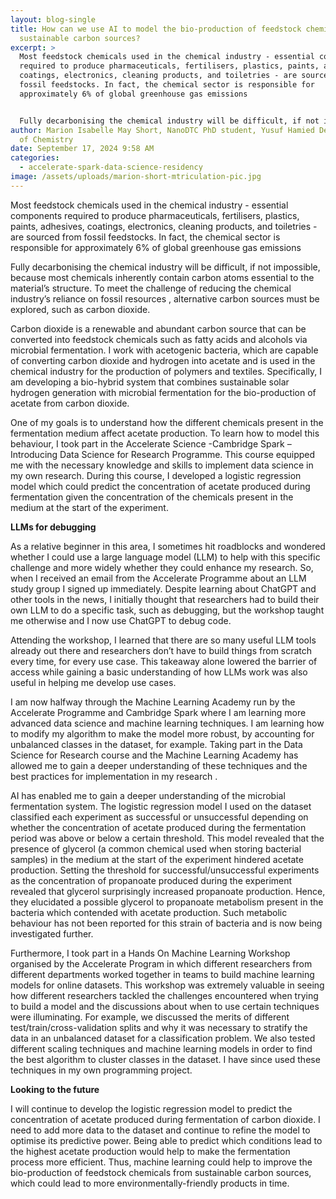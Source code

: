```yaml
---
layout: blog-single
title: How can we use AI to model the bio-production of feedstock chemicals from
  sustainable carbon sources?
excerpt: >
  Most feedstock chemicals used in the chemical industry - essential components
  required to produce pharmaceuticals, fertilisers, plastics, paints, adhesives,
  coatings, electronics, cleaning products, and toiletries - are sourced from
  fossil feedstocks. In fact, the chemical sector is responsible for
  approximately 6% of global greenhouse gas emissions 


  Fully decarbonising the chemical industry will be difficult, if not impossible, because most chemicals inherently contain carbon atoms essential to the material’s structure. To meet the challenge of reducing the chemical industry’s reliance on fossil resources , alternative carbon sources must be explored, such as carbon dioxide. 
author: Marion Isabelle May Short, NanoDTC PhD student, Yusuf Hamied Department
  of Chemistry
date: September 17, 2024 9:58 AM
categories:
  - accelerate-spark-data-science-residency
image: /assets/uploads/marion-short-mtriculation-pic.jpg
---
```

Most feedstock chemicals used in the chemical industry - essential components required to produce pharmaceuticals, fertilisers, plastics, paints, adhesives, coatings, electronics, cleaning products, and toiletries - are sourced from fossil feedstocks. In fact, the chemical sector is responsible for approximately 6% of global greenhouse gas emissions 

Fully decarbonising the chemical industry will be difficult, if not impossible, because most chemicals inherently contain carbon atoms essential to the material’s structure. To meet the challenge of reducing the chemical industry’s reliance on fossil resources , alternative carbon sources must be explored, such as carbon dioxide. 

Carbon dioxide is a renewable and abundant carbon source that can be converted into feedstock chemicals such as fatty acids and alcohols via microbial fermentation. I work with acetogenic bacteria, which are capable of converting carbon dioxide and hydrogen into acetate and is used in the chemical industry for the production of polymers and textiles. Specifically, I am developing a bio-hybrid system that combines sustainable solar hydrogen generation with microbial fermentation for the bio-production of acetate from carbon dioxide.

One of my goals is to understand how the different chemicals present in the fermentation medium affect acetate production. To learn how to model this behaviour, I took part in the Accelerate Science -Cambridge Spark – Introducing Data Science for Research Programme. This course equipped me with the necessary knowledge and skills to implement data science in my own research. During this course, I developed a logistic regression model which could predict the concentration of acetate produced during fermentation given the concentration of the chemicals present in the medium at the start of the experiment.

**LLMs for debugging**

As a relative beginner in this area, I sometimes hit roadblocks and wondered whether I could use a large language model (LLM) to help with this specific challenge and more widely whether they could enhance my research. So, when I received an email from the Accelerate Programme about an LLM study group I signed up immediately. Despite learning about ChatGPT and other tools in the news, I initially thought that researchers had to build their own LLM to do a specific task, such as debugging, but the workshop taught me otherwise and I now use ChatGPT to debug code.

Attending the workshop, I learned that there are so many useful LLM tools already out there and researchers don’t have to build things from scratch every time, for every use case. This takeaway alone lowered the barrier of access while gaining a basic understanding of how LLMs work was also useful in helping me develop use cases.

I am now halfway through the Machine Learning Academy run by the Accelerate Programme and Cambridge Spark where I am learning more advanced data science and machine learning techniques. I am learning how to modify my algorithm to make the model more robust, by accounting for unbalanced classes in the dataset, for example. Taking part in the Data Science for Research course and the Machine Learning Academy has allowed me to gain a deeper understanding of these techniques and the best practices for implementation in my research . 

AI has enabled me to gain a deeper understanding of the microbial fermentation system. The logistic regression model I used on the dataset classified each experiment as successful or unsuccessful depending on whether the concentration of acetate produced during the fermentation period was above or below a certain threshold. This model revealed that the presence of glycerol (a common chemical used when storing bacterial samples) in the medium at the start of the experiment hindered acetate production. Setting the threshold for successful/unsuccessful experiments as the concentration of propanoate produced during the experiment revealed that glycerol surprisingly increased propanoate production. Hence, they elucidated a possible glycerol to propanoate metabolism present in the bacteria which contended with acetate production. Such metabolic behaviour has not been reported for this strain of bacteria and is now being investigated further.

Furthermore, I took part in a Hands On Machine Learning Workshop organised by the Accelerate Program in which different researchers from different departments worked together in teams to build machine learning models for online datasets. This workshop was extremely valuable in seeing how different researchers tackled the challenges encountered when trying to build a model and the discussions about when to use certain techniques  were illuminating. For example, we discussed the merits of different test/train/cross-validation splits and why it was necessary to stratify the data in an unbalanced dataset for a classification problem. We also tested different scaling techniques and machine learning models in order to find the best algorithm to cluster classes in the dataset. I have since used these techniques in my own programming project.

**Looking to the future**

I will continue to develop the logistic regression model to predict the concentration of acetate produced during fermentation of carbon dioxide. I need to add more data to the dataset and continue to refine the model to optimise its predictive power. Being able to predict which conditions lead to the highest acetate production would help to make the fermentation process more efficient. Thus, machine learning could help to improve the bio-production of feedstock chemicals from sustainable carbon sources, which could lead to more environmentally-friendly products in time.